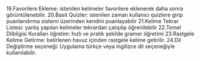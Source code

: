 19.Favorilere Ekleme: istenilen kelimeler favorilere eklenerek daha sonra görüntülenebilir.
20.Basit Quizler: istenilen zaman kullanıcı quizlere girip puanlandırma sistemi üzerinden kendini puanlayabilir
21.Kelime Tekrar Listesi: yanlış yapılan kelimeler tekrardan çalışılıp öğrenilebilir
22.Temel Dilbilgisi Kuralları öğretim: hızlı ve pratik şekilde gramer öğretimi
23.Rastgele Kelime Getirme: belirlenen havuz içinden rastgele kelime getirilir.
24.Dil Değiştirme seçeneği: Uygulama türkçe veya ingilizce dil seçeneğiyle kullanılabilir.